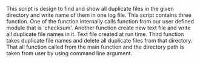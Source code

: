 This script is design to find and show all 
duplicate files in the given directory and write 
name of them in one log file. 
This script contains three function. 
One of the function internally calls function 
from our user defined module that is 'checksum'. 
Another function create new text file and write 
all duplicate file names in it. 
Text file created at run time.
Third function takes duplicate file names and delete
all duplicate files from that directory. 
That all function called from the main function and the 
directory path is taken from user by using command 
line argument.
